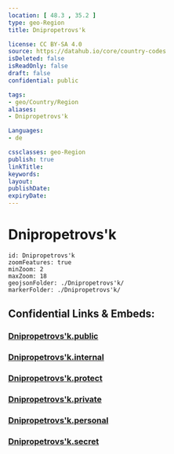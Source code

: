 ```yaml
---
location: [ 48.3 , 35.2 ] 
type: geo-Region
title: Dnipropetrovs'k

license: CC BY-SA 4.0
source: https://datahub.io/core/country-codes
isDeleted: false
isReadOnly: false
draft: false
confidential: public

tags:
- geo/Country/Region
aliases:
- Dnipropetrovs'k

Languages:
- de

cssclasses: geo-Region
publish: true
linkTitle: 
keywords: 
layout: 
publishDate: 
expiryDate: 
---
```


# Dnipropetrovs'k

```leaflet
id: Dnipropetrovs'k
zoomFeatures: true 
minZoom: 2 
maxZoom: 18
geojsonFolder: ./Dnipropetrovs'k/
markerFolder: ./Dnipropetrovs'k/
```


## Confidential Links & Embeds: 

### [Dnipropetrovs'k.public](/_public/\Earth\Continent\Europe\Europe~East\Ukraine\Regions~UkraineDnipropetrovs'k.public.md) 

### [Dnipropetrovs'k.internal](/_internal/\Earth\Continent\Europe\Europe~East\Ukraine\Regions~UkraineDnipropetrovs'k.internal.md) 

### [Dnipropetrovs'k.protect](/_protect/\Earth\Continent\Europe\Europe~East\Ukraine\Regions~UkraineDnipropetrovs'k.protect.md) 

### [Dnipropetrovs'k.private](/_private/\Earth\Continent\Europe\Europe~East\Ukraine\Regions~UkraineDnipropetrovs'k.private.md) 

### [Dnipropetrovs'k.personal](/_personal/\Earth\Continent\Europe\Europe~East\Ukraine\Regions~UkraineDnipropetrovs'k.personal.md) 

### [Dnipropetrovs'k.secret](/_secret/\Earth\Continent\Europe\Europe~East\Ukraine\Regions~UkraineDnipropetrovs'k.secret.md)

